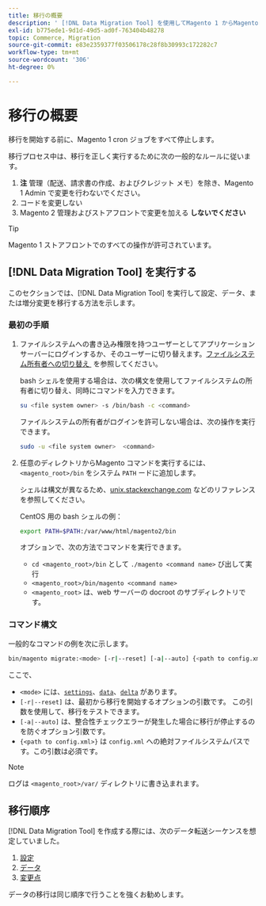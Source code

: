```yaml
---
title: 移行の概要
description: ' [!DNL Data Migration Tool] を使用してMagento 1 からMagento 2 へのデータ移行を開始する方法を説明します。'
exl-id: b775ede1-9d1d-49d5-ad0f-763404b48278
topic: Commerce, Migration
source-git-commit: e83e2359377f03506178c28f8b30993c172282c7
workflow-type: tm+mt
source-wordcount: '306'
ht-degree: 0%

---
```


# 移行の概要

移行を開始する前に、Magento 1 cron ジョブをすべて停止します。

移行プロセス中は、移行を正しく実行するために次の一般的なルールに従います。

1. **注** 管理（配送、請求書の作成、およびクレジット メモ）を除き、Magento 1 Admin で変更を行わないでください。
1. コードを変更しない **&#x200B;**
1. Magento 2 管理およびストアフロントで変更を加える **しないでください**

>[!TIP]
>
>Magento 1 ストアフロントでのすべての操作が許可されています。

## [!DNL Data Migration Tool] を実行する

このセクションでは、[!DNL Data Migration Tool] を実行して設定、データ、または増分変更を移行する方法を示します。

### 最初の手順

1. ファイルシステムへの書き込み権限を持つユーザーとしてアプリケーションサーバーにログインするか、そのユーザーに切り替えます。 [&#x200B; ファイルシステム所有者への切り替え &#x200B;](../../../installation/prerequisites/file-system/overview.md) を参照してください。

   bash シェルを使用する場合は、次の構文を使用してファイルシステムの所有者に切り替え、同時にコマンドを入力できます。

   ```bash
   su <file system owner> -s /bin/bash -c <command>
   ```

   ファイルシステムの所有者がログインを許可しない場合は、次の操作を実行できます。

   ```bash
   sudo -u <file system owner>  <command>
   ```

1. 任意のディレクトリからMagento コマンドを実行するには、`<magento_root>/bin` をシステム `PATH` ードに追加します。

   シェルは構文が異なるため、[unix.stackexchange.com](https://unix.stackexchange.com/questions/117467/how-to-permanently-set-environmental-variables) などのリファレンスを参照してください。

   CentOS 用の bash シェルの例：

   ```bash
   export PATH=$PATH:/var/www/html/magento2/bin
   ```

   オプションで、次の方法でコマンドを実行できます。

   - `cd <magento_root>/bin` として `./magento <command name>` び出して実行
   - `<magento_root>/bin/magento <command name>`
   - `<magento_root>` は、web サーバーの docroot のサブディレクトリです。

### コマンド構文

一般的なコマンドの例を次に示します。

```bash
bin/magento migrate:<mode> [-r|--reset] [-a|--auto] {<path to config.xml>}
```

ここで、

- `<mode>` には、[`settings`](settings.md)、[`data`](data.md)、[`delta`](delta.md) があります。
- `[-r|--reset]` は、最初から移行を開始するオプションの引数です。 この引数を使用して、移行をテストできます。
- `[-a|--auto]` は、整合性チェックエラーが発生した場合に移行が停止するのを防ぐオプション引数です。
- `{<path to config.xml>}` は `config.xml` への絶対ファイルシステムパスです。この引数は必須です。

>[!NOTE]
>
>ログは `<magento_root>/var/` ディレクトリに書き込まれます。


## 移行順序

[!DNL Data Migration Tool] を作成する際には、次のデータ転送シーケンスを想定していました。

1. [設定](settings.md)
1. [データ](data.md)
1. [変更点](delta.md)

データの移行は同じ順序で行うことを強くお勧めします。
